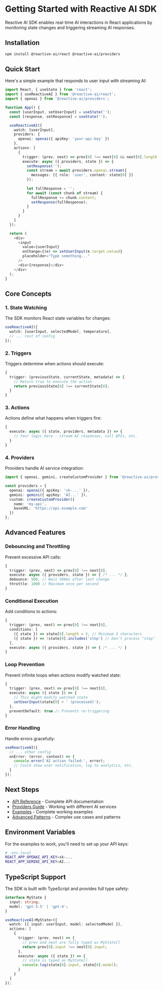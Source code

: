 # Getting Started with Reactive AI SDK

Reactive AI SDK enables real-time AI interactions in React applications by monitoring state changes and triggering streaming AI responses.

## Installation

```bash
npm install @reactive-ai/react @reactive-ai/providers
```

## Quick Start

Here's a simple example that responds to user input with streaming AI:

```typescript
import React, { useState } from 'react';
import { useReactiveAI } from '@reactive-ai/react';
import { openai } from '@reactive-ai/providers';

function App() {
  const [userInput, setUserInput] = useState('');
  const [response, setResponse] = useState('');

  useReactiveAI({
    watch: [userInput],
    providers: {
      openai: openai({ apiKey: 'your-api-key' })
    },
    actions: [
      {
        trigger: (prev, next) => prev[0] !== next[0] && next[0].length > 0,
        execute: async ({ providers, state }) => {
          setResponse('');
          const stream = await providers.openai.stream({
            messages: [{ role: 'user', content: state[0] }]
          });
          
          let fullResponse = '';
          for await (const chunk of stream) {
            fullResponse += chunk.content;
            setResponse(fullResponse);
          }
        }
      }
    ]
  });

  return (
    <div>
      <input 
        value={userInput}
        onChange={(e) => setUserInput(e.target.value)}
        placeholder="Type something..."
      />
      <div>{response}</div>
    </div>
  );
}
```

## Core Concepts

### 1. State Watching

The SDK monitors React state variables for changes:

```typescript
useReactiveAI({
  watch: [userInput, selectedModel, temperature],
  // ... rest of config
});
```

### 2. Triggers

Triggers determine when actions should execute:

```typescript
{
  trigger: (previousState, currentState, metadata) => {
    // Return true to execute the action
    return previousState[0] !== currentState[0];
  }
}
```

### 3. Actions

Actions define what happens when triggers fire:

```typescript
{
  execute: async ({ state, providers, metadata }) => {
    // Your logic here - stream AI responses, call APIs, etc.
  }
}
```

### 4. Providers

Providers handle AI service integration:

```typescript
import { openai, gemini, createCustomProvider } from '@reactive-ai/providers';

const providers = {
  openai: openai({ apiKey: 'sk-...' }),
  gemini: gemini({ apiKey: 'AI...' }),
  custom: createCustomProvider({
    name: 'my-api',
    baseURL: 'https://api.example.com'
  })
};
```

## Advanced Features

### Debouncing and Throttling

Prevent excessive API calls:

```typescript
{
  trigger: (prev, next) => prev[0] !== next[0],
  execute: async ({ providers, state }) => { /* ... */ },
  debounce: 500, // Wait 500ms after last change
  throttle: 1000 // Maximum once per second
}
```

### Conditional Execution

Add conditions to actions:

```typescript
{
  trigger: (prev, next) => prev[0] !== next[0],
  conditions: [
    ({ state }) => state[0].length > 3, // Minimum 3 characters
    ({ state }) => !state[0].includes('stop') // Don't process "stop"
  ],
  execute: async ({ providers, state }) => { /* ... */ }
}
```

### Loop Prevention

Prevent infinite loops when actions modify watched state:

```typescript
{
  trigger: (prev, next) => prev[0] !== next[0],
  execute: async ({ state }) => {
    // This might modify watched state
    setUserInput(state[0] + ' (processed)');
  },
  preventDefault: true // Prevents re-triggering
}
```

### Error Handling

Handle errors gracefully:

```typescript
useReactiveAI({
  // ... other config
  onError: (error, context) => {
    console.error('AI action failed:', error);
    // Could show user notification, log to analytics, etc.
  }
});
```

## Next Steps

- [API Reference](./api-reference.md) - Complete API documentation
- [Providers Guide](./providers.md) - Working with different AI services
- [Examples](../examples/) - Complete working examples
- [Advanced Patterns](./advanced-patterns.md) - Complex use cases and patterns

## Environment Variables

For the examples to work, you'll need to set up your API keys:

```bash
# .env.local
REACT_APP_OPENAI_API_KEY=sk-...
REACT_APP_GEMINI_API_KEY=AI...
```

## TypeScript Support

The SDK is built with TypeScript and provides full type safety:

```typescript
interface MyState {
  input: string;
  model: 'gpt-3.5' | 'gpt-4';
}

useReactiveAI<MyState>({
  watch: [{ input: userInput, model: selectedModel }],
  actions: [
    {
      trigger: (prev, next) => {
        // prev and next are fully typed as MyState[]
        return prev[0].input !== next[0].input;
      },
      execute: async ({ state }) => {
        // state is typed as MyState[]
        console.log(state[0].input, state[0].model);
      }
    }
  ]
});
```